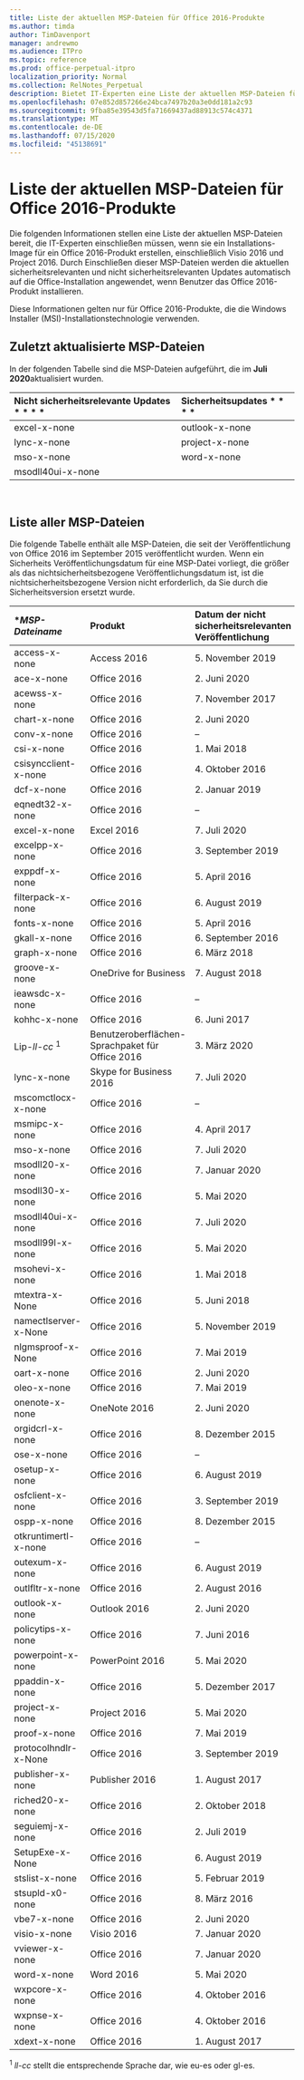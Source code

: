 ```yaml
---
title: Liste der aktuellen MSP-Dateien für Office 2016-Produkte
ms.author: timda
author: TimDavenport
manager: andrewmo
ms.audience: ITPro
ms.topic: reference
ms.prod: office-perpetual-itpro
localization_priority: Normal
ms.collection: RelNotes_Perpetual
description: Bietet IT-Experten eine Liste der aktuellen MSP-Dateien für unbefristete Office 2016-Versionen, die Windows Installer (MSI) verwenden
ms.openlocfilehash: 07e852d857266e24bca7497b20a3e0dd181a2c93
ms.sourcegitcommit: 9fba85e39543d5fa71669437ad88913c574c4371
ms.translationtype: MT
ms.contentlocale: de-DE
ms.lasthandoff: 07/15/2020
ms.locfileid: "45138691"
---
```

# <a name="list-of-the-most-current-msp-files-for-office-2016-products"></a>Liste der aktuellen MSP-Dateien für Office 2016-Produkte

Die folgenden Informationen stellen eine Liste der aktuellen MSP-Dateien bereit, die IT-Experten einschließen müssen, wenn sie ein Installations-Image für ein Office 2016-Produkt erstellen, einschließlich Visio 2016 und Project 2016. Durch Einschließen dieser MSP-Dateien werden die aktuellen sicherheitsrelevanten und nicht sicherheitsrelevanten Updates automatisch auf die Office-Installation angewendet, wenn Benutzer das Office 2016-Produkt installieren.
  
Diese Informationen gelten nur für Office 2016-Produkte, die die Windows Installer (MSI)-Installationstechnologie verwenden.
  
## <a name="most-recently-updated-msp-files"></a>Zuletzt aktualisierte MSP-Dateien

In der folgenden Tabelle sind die MSP-Dateien aufgeführt, die im **Juli 2020**aktualisiert wurden.
  
|Nicht sicherheitsrelevante Updates * * * *|Sicherheitsupdates * * * *|
|:-----|:-----|
|excel-x-none<br>|outlook-x-none<br/>|
|lync-x-none<br>|project-x-none<br/>|
|mso-x-none<br>|word-x-none<br/>|
|msodll40ui-x-none<br>| |


<br/>

## <a name="list-of-all-msp-files"></a>Liste aller MSP-Dateien

Die folgende Tabelle enthält alle MSP-Dateien, die seit der Veröffentlichung von Office 2016 im September 2015 veröffentlicht wurden. Wenn ein Sicherheits Veröffentlichungsdatum für eine MSP-Datei vorliegt, die größer als das nichtsicherheitsbezogene Veröffentlichungsdatum ist, ist die nichtsicherheitsbezogene Version nicht erforderlich, da Sie durch die Sicherheitsversion ersetzt wurde.
  
|****MSP-Dateiname***|****Produkt****|****Datum der nicht sicherheitsrelevanten Veröffentlichung****|****Nicht sicherheitsrelevanter KB-Artikel****|****Datum der sicherheitsrelevanten Veröffentlichung****|****Sicherheitsrelevanter KB-Artikel****|****Sicherheitsrelevante KB veraltet****|
|:-----|:-----|:-----|:-----|:-----|:-----|:-----|
|access-x-none  <br/> |Access 2016  <br/> |5. November 2019  <br/> |[4475539](https://support.microsoft.com/help/4475539) <br/> |14. April 2020  <br/> |[4484167](https://support.microsoft.com/help/4484167) <br/> |[4018338](https://support.microsoft.com/help/4018338) <br/> |
|ace-x-none  <br/> |Office 2016  <br/> |2. Juni 2020  <br/> |[4484394](https://support.microsoft.com/help/4484394) <br/> |14. April 2020  <br/> |[4484287](https://support.microsoft.com/help/4484287) <br/> |[4484180](https://support.microsoft.com/help/4484180)  <br/> |
|acewss-x-none  <br/> |Office 2016  <br/> |7. November 2017  <br/> |[4011259](https://support.microsoft.com/help/4011259) <br/> |–  <br/> |–  <br/> |Nicht zutreffend  <br/> |
|chart-x-none  <br/> |Office 2016  <br/> |2. Juni 2020  <br/> |[4484171](https://support.microsoft.com/help/4484171) <br/> |10. April 2018  <br/> |[4018319](https://support.microsoft.com/help/4018319) <br/> |[4011095](https://support.microsoft.com/help/4011095) <br/> |
|conv-x-none  <br/> |Office 2016  <br/> |–  <br/> |–  <br/> |12. September 2017  <br/> |[3213551](https://support.microsoft.com/help/3213551) <br/> |[3203383](https://support.microsoft.com/help/3203383) <br/> |
|csi-x-none  <br/> |Office 2016  <br/> |1. Mai 2018  <br/> |[4011634](https://support.microsoft.com/help/4011634) <br/> |–  <br/> |–  <br/> |–  <br/> |
|csisyncclient-x-none  <br/> |Office 2016  <br/> |4. Oktober 2016  <br/> |[3118264](https://support.microsoft.com/help/3118264) <br/> |Nicht zutreffend  <br/> |–  <br/> |–  <br/> |
|dcf-x-none  <br/> |Office 2016  <br/> |2. Januar 2019  <br/> |[4461435](https://support.microsoft.com/help/4461435) <br/> |–  <br/> |–  <br/> |–  <br/> |
|eqnedt32-x-none  <br/> |Office 2016  <br/> |–  <br/> |–  <br/> |9. Januar 2018  <br/> |[4011574](https://support.microsoft.com/help/4011574) <br/> |[4011262](https://support.microsoft.com/help/4011262)  <br/> |
|excel-x-none  <br/> |Excel 2016  <br/> |7. Juli 2020  <br/> |[4484437](https://support.microsoft.com/help/4484437) <br/> |9. Juni 2020  <br/> |[4484403](https://support.microsoft.com/help/4484403) <br/> |[4484338](https://support.microsoft.com/help/4484338) <br/> |
|excelpp-x-none  <br/> |Office 2016  <br/> |3. September 2019  <br/> |[4011629](https://support.microsoft.com/help/4011629) <br/> |–  <br/> |–  <br/> |–  <br/> |
|exppdf-x-none  <br/> |Office 2016  <br/> |5. April 2016  <br/> |[2920720](https://support.microsoft.com/help/2920720) <br/> |–  <br/> |–  <br/> |–  <br/> |
|filterpack-x-none  <br/> |Office 2016  <br/> |6. August 2019  <br/> |[3114528](https://support.microsoft.com/help/3114528) <br/> |–  <br/> |–  <br/> |–  <br/> |
|fonts-x-none  <br/> |Office 2016  <br/> |5. April 2016  <br/> |[3114903](https://support.microsoft.com/help/3114903) <br/> |–  <br/> |–  <br/> |–  <br/> |
|gkall-x-none  <br/> |Office 2016  <br/> |6. September 2016  <br/> |[3115276](https://support.microsoft.com/help/3115276) <br/> |–  <br/> |–  <br/> |–  <br/> |
|graph-x-none  <br/> |Office 2016  <br/> |6. März 2018  <br/> |[4011624](https://support.microsoft.com/help/4011624) <br/> |14. April 2020  <br/> |[4484258](https://support.microsoft.com/help/4484258) <br/> |[4484221](https://support.microsoft.com/help/4484221)  <br/> |
|groove-x-none  <br/> |OneDrive for Business  <br/> |7. August 2018  <br/> |[4022219](https://support.microsoft.com/help/4022219) <br/> |–  <br/> |–  <br/> |–  <br/> |
|ieawsdc-x-none  <br/> |Office 2016  <br/> |–  <br/> |– <br/> |13. Oktober 2015  <br/> |[3085538](https://support.microsoft.com/help/3085538)  <br/> |Nicht zutreffend  <br/> |
|kohhc-x-none  <br/> |Office 2016  <br/> |6. Juni 2017  <br/> |[3191929](https://support.microsoft.com/help/3191929) <br/> |–  <br/> |–  <br/> |–  <br/> |
|Lip-*ll-cc* <sup>1</sup> <br/> |Benutzeroberflächen-Sprachpaket für Office 2016  <br/> |3. März 2020  <br/> |[4484136](https://support.microsoft.com/help/4484136) <br/> |–  <br/> |–  <br/> |–  <br/> |
|lync-x-none  <br/> |Skype for Business 2016  <br/> |7. Juli 2020  <br/> |[4484326](https://support.microsoft.com/help/4484326) <br/> |9. Juli 2019  <br/> |[4475545](https://support.microsoft.com/help/4475545) <br/> |[4461473](https://support.microsoft.com/help/4461473)  <br/> |
|mscomctlocx-x-none  <br/> |Office 2016  <br/> |–  <br/> |–  <br/> |12. Januar 2016  <br/> |[2920727](https://support.microsoft.com/help/2920727) <br/> |Nicht zutreffend  <br/> |
|msmipc-x-none  <br/> |Office 2016  <br/> |4. April 2017  <br/> |[3178666](https://support.microsoft.com/help/3178666) <br/> |Nicht zutreffend  <br/> |–  <br/> |–  <br/> |
|mso-x-none  <br/> |Office 2016  <br/> |7. Juli 2020  <br/> |[4484439](https://support.microsoft.com/help/4484439) <br/> |9. Juni 2020  <br/> |[4484342](https://support.microsoft.com/help/4484342) <br/> |[4484214](https://support.microsoft.com/help/4484214) <br/> |
|msodll20-x-none  <br/> |Office 2016  <br/> |7. Januar 2020  <br/> |[4464586](https://support.microsoft.com/help/4464586) <br/> |13. Juni 2017  <br/> |[3178667](https://support.microsoft.com/help/3178667) <br/> |Nicht zutreffend  <br/> |
|msodll30-x-none  <br/> |Office 2016  <br/> |5. Mai 2020  <br/> |[4484328](https://support.microsoft.com/help/4484328) <br/> |12. September 2017  <br/> |[4011126](https://support.microsoft.com/help/4011126) <br/> |[3213545](https://support.microsoft.com/help/3213545)  <br/> |
|msodll40ui-x-none  <br/> |Office 2016  <br/> |7. Juli 2020  <br/> |[4484174](https://support.microsoft.com/help/4484174) <br/> |10. Mai 2016  <br/> |[3115103](https://support.microsoft.com/help/3115103) <br/> |Nicht zutreffend  <br/> |
|msodll99l-x-none  <br/> |Office 2016  <br/> |5. Mai 2020  <br/> |[4484327](https://support.microsoft.com/help/4484327) <br/> |9. Juli 2019  <br/> |[4475514](https://support.microsoft.com/help/4475514) <br/> |[4011622](https://support.microsoft.com/help/4011622) <br/> |
|msohevi-x-none  <br/> |Office 2016  <br/> |1. Mai 2018  <br/> |[4022133](https://support.microsoft.com/help/4022133) <br/> |8. Januar 2019  <br/> |[4022162](https://support.microsoft.com/help/4022162)  <br/> |Nicht zutreffend  <br/> |
|mtextra-x-None  <br/> |Office 2016  <br/> |5. Juni 2018  <br/> |[4022193](https://support.microsoft.com/help/4022193) <br/> |–  <br/> |–  <br/> |–  <br/> |
|namectlserver-x-None  <br/> |Office 2016  <br/> |5. November 2019  <br/> |[4484145](https://support.microsoft.com/help/4484145) <br/> |–  <br/> |–  <br/> |–  <br/> |
|nlgmsproof-x-None  <br/> |Office 2016  <br/> |7. Mai 2019  <br/> |[2920717](https://support.microsoft.com/help/2920717) <br/> |–  <br/> |–  <br/> |–  <br/> |
|oart-x-none  <br/> |Office 2016  <br/> |2. Juni 2020  <br/> |[4484392](https://support.microsoft.com/help/4484392) <br/> |10. April 2018  <br/> |[4011628](https://support.microsoft.com/help/4011628) <br/> |[3203474](https://support.microsoft.com/help/3203474) <br/> |
|oleo-x-none  <br/> |Office 2016  <br/> |7. Mai 2019  <br/> |[4462119](https://support.microsoft.com/help/4462119) <br/> |–  <br/> |–  <br/> |–  <br/> |
|onenote-x-none  <br/> |OneNote 2016  <br/> |2. Juni 2020  <br/> |[4484329](https://support.microsoft.com/help/4484329) <br/> |9. August 2016  <br/> |[3115419](https://support.microsoft.com/help/3115419) <br/> |[3114862](https://support.microsoft.com/help/3114862)  <br/> |
|orgidcrl-x-none  <br/> |Office 2016  <br/> |8. Dezember 2015  <br/> |[2920712](https://support.microsoft.com/help/2920712) <br/> |Nicht zutreffend  <br/> |–  <br/> |–  <br/> |
|ose-x-none  <br/> |Office 2016  <br/> |–  <br/> |–  <br/> |10. Juli 2018  <br/> |[4022176](https://support.microsoft.com/help/4022176) <br/> |[4011237](https://support.microsoft.com/help/4011237) <br/> |
|osetup-x-none  <br/> |Office 2016  <br/> |6. August 2019  <br/> |[4032254](https://support.microsoft.com/help/4032254) <br/>  |10. Juli 2018  <br/> |[4022172](https://support.microsoft.com/help/4022172) <br/> |[4011239](https://support.microsoft.com/help/4011239) <br/> |
|osfclient-x-none  <br/> |Office 2016  <br/> |3. September 2019  <br/> |[4475580](https://support.microsoft.com/help/4475580) <br/> |9. Juli 2019  <br/> |[4464534](https://support.microsoft.com/help/4464534)  <br/> |Nicht zutreffend  <br/> |
|ospp-x-none  <br/> |Office 2016  <br/> |8. Dezember 2015  <br/> |[2920724](https://support.microsoft.com/help/2920724) <br/> |–  <br/> |–  <br/> |–  <br/> |
|otkruntimertl-x-none  <br/> |Office 2016  <br/> |–  <br/> |–  <br/> |8. März 2016  <br/> |[3114690](https://support.microsoft.com/help/3114690) <br/> |Nicht zutreffend  <br/> |
|outexum-x-none  <br/> |Office 2016  <br/> |6. August 2019  <br/> |[4464535](https://support.microsoft.com/help/4464535) <br/> |–  <br/> |–  <br/> |–  <br/> |
|outlfltr-x-none  <br/> |Office 2016  <br/> |2. August 2016  <br/> |[3115407](https://support.microsoft.com/help/3115407) <br/> |–  <br/> |–  <br/> |–  <br/> |
|outlook-x-none  <br/> |Outlook 2016  <br/> |2. Juni 2020  <br/> |[4484398](https://support.microsoft.com/help/4484398) <br/> |14. Juli 2020  <br/> |[4484433](https://support.microsoft.com/help/4484433) <br/>|[4484274](https://support.microsoft.com/help/4484274) <br/> |
|policytips-x-none  <br/> |Office 2016  <br/> |7. Juni 2016  <br/> |[3115081](https://support.microsoft.com/help/3115081) <br/> |–  <br/> |–  <br/> |–  <br/> |
|powerpoint-x-none  <br/> |PowerPoint 2016  <br/> |5. Mai 2020  <br/> |[4484337](https://support.microsoft.com/help/4484337) <br/> |14. April 2020  <br/> |[4484246](https://support.microsoft.com/help/4484246) <br/> |[4484166](https://support.microsoft.com/help/4484166) <br/> |
|ppaddin-x-none  <br/> |Office 2016  <br/> |5. Dezember 2017  <br/> |[4011225](https://support.microsoft.com/help/4011225) <br/> |Nicht zutreffend  <br/> |–  <br/> |–  <br/> |
|project-x-none  <br/> |Project 2016  <br/> |5. Mai 2020  <br/> |[4484345](https://support.microsoft.com/help/4484345) <br/> |14. Juli 2020  <br/> |[4484441](https://support.microsoft.com/help/4484441) <br/>|[4484399](https://support.microsoft.com/help/4484399) <br/> |
|proof-x-none  <br/> |Office 2016  <br/> |7. Mai 2019  <br/> |[4464538](https://support.microsoft.com/help/4464538) <br/> |–  <br/> |–  <br/> |–  <br/> |
|protocolhndlr-x-None  <br/> |Office 2016  <br/> |3. September 2019  <br/> |[3114852](https://support.microsoft.com/help/3114852) <br/> |–  <br/> |–  <br/> |–  <br/> |
|publisher-x-none  <br/> |Publisher 2016  <br/> |1. August 2017  <br/> |[3178696](https://support.microsoft.com/help/3178696) <br/> |14. April 2020  <br/> |[4011097](https://support.microsoft.com/help/4011097) <br/> |[2920680](https://support.microsoft.com/help/2920680) <br/> |
|riched20-x-none  <br/> |Office 2016  <br/> |2. Oktober 2018  <br/> |[4011669](https://support.microsoft.com/help/4011669) <br/> |–  <br/> |–  <br/> |Nicht zutreffend  <br/> |
|seguiemj-x-none  <br/> |Office 2016  <br/> |2. Juli 2019  <br/> |[4032236](https://support.microsoft.com/help/4032236) <br/> |–  <br/> |–  <br/> |–  <br/> ||
|SetupExe-x-None  <br/> |Office 2016  <br/> |6. August 2019  <br/> |[3141456](https://support.microsoft.com/help/3141456) <br/> |–  <br/> |–  <br/> |–  <br/> |
|stslist-x-none  <br/> |Office 2016  <br/> |5. Februar 2019  <br/> |[4022161](https://support.microsoft.com/help/4022161) <br/> |–  <br/> |–  <br/> |–  <br/> |
|stsupld-x0-none  <br/> |Office 2016  <br/> |8. März 2016  <br/> |[2920678](https://support.microsoft.com/help/2920678) <br/> |–  <br/> |–  <br/> |–  <br/> |
|vbe7-x-none  <br/> |Office 2016  <br/> |2. Juni 2020  <br/> |[4484335](https://support.microsoft.com/help/4484335) <br/> |14. April 2020  <br/> |[3128012](https://support.microsoft.com/help/3128012) <br/> |[3115135](https://support.microsoft.com/help/3115135) <br/> |
|visio-x-none  <br/> |Visio 2016  <br/> |7. Januar 2020  <br/> |[4464575](https://support.microsoft.com/help/4464575) <br/> |14. April 2020  <br/> |[4484244](https://support.microsoft.com/help/4484244) <br/> |[3115041](https://support.microsoft.com/help/3115041) <br/> |
|vviewer-x-none  <br/> |Office 2016  <br/> |7. Januar 2020  <br/> |[2920709](https://support.microsoft.com/help/2920709) <br/> |–  <br/> |–  <br/> |–  <br/> |
|word-x-none  <br/> |Word 2016  <br/> |5. Mai 2020  <br/> |[4484341](https://support.microsoft.com/help/4484341) <br/> |14. Juli 2020  <br/> |[4484438](https://support.microsoft.com/help/4484438) <br/> |[4484396](https://support.microsoft.com/help/4484396) <br/> |
|wxpcore-x-none  <br/> |Office 2016  <br/> |4. Oktober 2016  <br/> |[3118263](https://support.microsoft.com/help/3118263) <br/> |–  <br/> |–  <br/> |–  <br/> |
|wxpnse-x-none  <br/> |Office 2016  <br/> |4. Oktober 2016  <br/> |[3118262](https://support.microsoft.com/help/3118262) <br/> |–  <br/> |–  <br/> |–  <br/> |
|xdext-x-none  <br/> |Office 2016  <br/> |1. August 2017  <br/> |[3213650](https://support.microsoft.com/help/3213650) <br/> |Nicht zutreffend  <br/> |–  <br/> |Nicht zutreffend  <br/> |
   
<sup>1</sup> *ll-cc* stellt die entsprechende Sprache dar, wie eu-es oder gl-es. 
  
